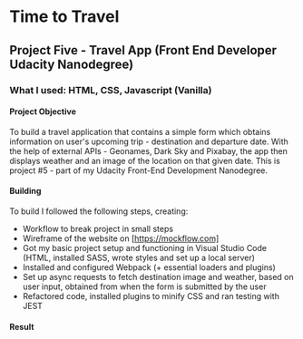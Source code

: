# Time to Travel 

## Project Five - Travel App (Front End Developer Udacity Nanodegree)
### What I used: HTML, CSS, Javascript (Vanilla)

#### Project Objective
To build a travel application that contains a simple form which obtains information on user's upcoming trip - destination and departure date. With the help of external APIs - Geonames, Dark Sky and Pixabay, the app then displays weather and an image of the location on that given date. This is project #5 - part of my Udacity Front-End Development Nanodegree.

#### Building
To build I followed the following steps, creating: 

* Workflow to break project in small steps
* Wireframe of the website on [https://mockflow.com]
* Got my basic project setup and functioning in Visual Studio Code (HTML, installed SASS, wrote styles and set up a local server)
* Installed and configured Webpack (+ essential loaders and plugins)
* Set up async requests to fetch destination image and weather, based on user input, obtained from when the form is submitted by the user
* Refactored code, installed plugins to minify CSS and ran testing with JEST 

#### Result 

